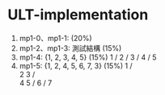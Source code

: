# ULT-implementation
1. mp1-0、mp1-1: (20%)
2. mp1-2、mp1-3: 測試結構 (15%)
3. mp1-4: {1, 2, 3, 4, 5} (15%)
            1
           /
          2
         /
        3
       /
      4
     /
    5
4. mp1-5: {1, 2, 4, 5, 6, 7, 3} (15%)
        1
       / \
      2   3
     / \
    4   5
       /
      6
     /
    7